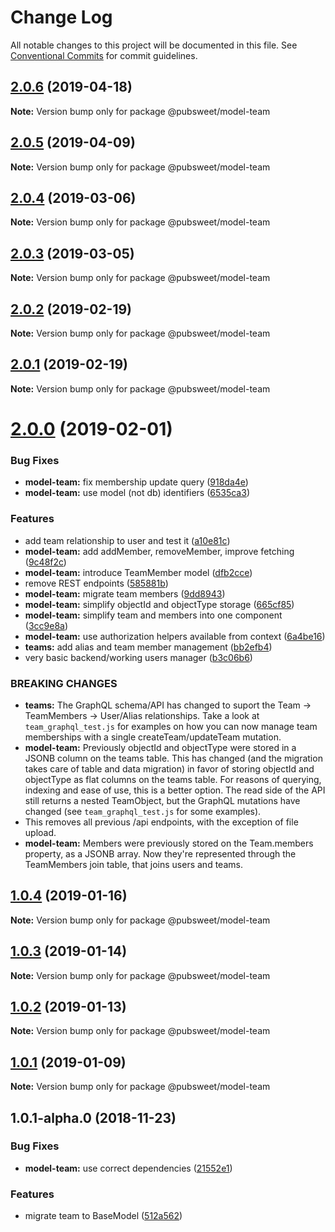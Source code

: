# Change Log

All notable changes to this project will be documented in this file.
See [Conventional Commits](https://conventionalcommits.org) for commit guidelines.

## [2.0.6](https://gitlab.coko.foundation/pubsweet/pubsweet/compare/@pubsweet/model-team@2.0.5...@pubsweet/model-team@2.0.6) (2019-04-18)

**Note:** Version bump only for package @pubsweet/model-team





## [2.0.5](https://gitlab.coko.foundation/pubsweet/pubsweet/compare/@pubsweet/model-team@2.0.4...@pubsweet/model-team@2.0.5) (2019-04-09)

**Note:** Version bump only for package @pubsweet/model-team





## [2.0.4](https://gitlab.coko.foundation/pubsweet/pubsweet/compare/@pubsweet/model-team@2.0.3...@pubsweet/model-team@2.0.4) (2019-03-06)

**Note:** Version bump only for package @pubsweet/model-team





## [2.0.3](https://gitlab.coko.foundation/pubsweet/pubsweet/compare/@pubsweet/model-team@2.0.2...@pubsweet/model-team@2.0.3) (2019-03-05)

**Note:** Version bump only for package @pubsweet/model-team





## [2.0.2](https://gitlab.coko.foundation/pubsweet/pubsweet/compare/@pubsweet/model-team@2.0.1...@pubsweet/model-team@2.0.2) (2019-02-19)

**Note:** Version bump only for package @pubsweet/model-team





## [2.0.1](https://gitlab.coko.foundation/pubsweet/pubsweet/compare/@pubsweet/model-team@2.0.0...@pubsweet/model-team@2.0.1) (2019-02-19)

**Note:** Version bump only for package @pubsweet/model-team





# [2.0.0](https://gitlab.coko.foundation/pubsweet/pubsweet/compare/@pubsweet/model-team@1.0.4...@pubsweet/model-team@2.0.0) (2019-02-01)


### Bug Fixes

* **model-team:** fix membership update query ([918da4e](https://gitlab.coko.foundation/pubsweet/pubsweet/commit/918da4e))
* **model-team:** use model (not db) identifiers ([6535ca3](https://gitlab.coko.foundation/pubsweet/pubsweet/commit/6535ca3))


### Features

* add team relationship to user and test it ([a10e81c](https://gitlab.coko.foundation/pubsweet/pubsweet/commit/a10e81c))
* **model-team:** add addMember, removeMember, improve fetching ([9c48f2c](https://gitlab.coko.foundation/pubsweet/pubsweet/commit/9c48f2c))
* **model-team:** introduce TeamMember model ([dfb2cce](https://gitlab.coko.foundation/pubsweet/pubsweet/commit/dfb2cce))
* remove REST endpoints ([585881b](https://gitlab.coko.foundation/pubsweet/pubsweet/commit/585881b))
* **model-team:** migrate team members ([9dd8943](https://gitlab.coko.foundation/pubsweet/pubsweet/commit/9dd8943))
* **model-team:** simplify objectId and objectType storage ([665cf85](https://gitlab.coko.foundation/pubsweet/pubsweet/commit/665cf85))
* **model-team:** simplify team and members into one component ([3cc9e8a](https://gitlab.coko.foundation/pubsweet/pubsweet/commit/3cc9e8a))
* **model-team:** use authorization helpers available from context ([6a4be16](https://gitlab.coko.foundation/pubsweet/pubsweet/commit/6a4be16))
* **teams:** add alias and team member management ([bb2efb4](https://gitlab.coko.foundation/pubsweet/pubsweet/commit/bb2efb4))
* very basic backend/working users manager ([b3c06b6](https://gitlab.coko.foundation/pubsweet/pubsweet/commit/b3c06b6))


### BREAKING CHANGES

* **teams:** The GraphQL schema/API has changed to suport the Team -> TeamMembers -> User/Alias
relationships. Take a look at `team_graphql_test.js` for examples on how you can now manage team
memberships with a single createTeam/updateTeam mutation.
* **model-team:** Previously objectId and objectType were stored in a JSONB column on the teams
table. This has changed (and the migration takes care of table and data migration) in favor of
storing objectId and objectType as flat columns on the teams table. For reasons of querying,
indexing and ease of use, this is a better option. The read side of the API still returns a nested
TeamObject, but the GraphQL mutations have changed (see `team_graphql_test.js` for some examples).
* This removes all previous /api endpoints, with the exception of file upload.
* **model-team:** Members were previously stored on the Team.members property, as a JSONB array. Now
they're represented through the TeamMembers join table, that joins users and teams.





## [1.0.4](https://gitlab.coko.foundation/pubsweet/pubsweet/compare/@pubsweet/model-team@1.0.3...@pubsweet/model-team@1.0.4) (2019-01-16)

**Note:** Version bump only for package @pubsweet/model-team





## [1.0.3](https://gitlab.coko.foundation/pubsweet/pubsweet/compare/@pubsweet/model-team@1.0.2...@pubsweet/model-team@1.0.3) (2019-01-14)

**Note:** Version bump only for package @pubsweet/model-team





## [1.0.2](https://gitlab.coko.foundation/pubsweet/pubsweet/compare/@pubsweet/model-team@1.0.1...@pubsweet/model-team@1.0.2) (2019-01-13)

**Note:** Version bump only for package @pubsweet/model-team





## [1.0.1](https://gitlab.coko.foundation/pubsweet/pubsweet/compare/@pubsweet/model-team@1.0.1-alpha.0...@pubsweet/model-team@1.0.1) (2019-01-09)

**Note:** Version bump only for package @pubsweet/model-team





## 1.0.1-alpha.0 (2018-11-23)


### Bug Fixes

* **model-team:** use correct dependencies ([21552e1](https://gitlab.coko.foundation/pubsweet/pubsweet/commit/21552e1))


### Features

* migrate team to BaseModel ([512a562](https://gitlab.coko.foundation/pubsweet/pubsweet/commit/512a562))
